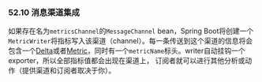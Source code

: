 ### 52.10 消息渠道集成
如果存在名为`metricsChannel`的`MessageChannel` bean，Spring Boot将创建一个`MetricWriter`将指标写入该渠道（channel）。每一条传送到这个渠道的信息将会包含一个[Delta](https://docs.spring.io/spring-boot/docs/2.0.0.M7/api/org/springframework/boot/actuate/metrics/writer/Delta.html)或者[Metric](https://docs.spring.io/spring-boot/docs/2.0.0.M7/api/org/springframework/boot/actuate/metrics/Metric.html)，同时有一个`metricName`标头。writer自动挂钩一个exporter，所以全部指标值都会出现在渠道上， 订阅者就可以进行其他分析或动作（提供渠道和订阅者取决于你）。
